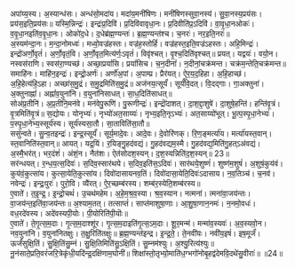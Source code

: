 

  
अपा॑य्य॒स्य। अ॒स्यान्ध॑सः। अन्ध॑सो॒मदा॑य। मदा॑य॒मनी॑षिणः। मनी॑षिणस्सुवा॒नस्य॑। सु॒वा॒नस्य॒प्रय॑सः। प्रय॑स॒इति॒प्रय॑सः॥ यस्मि॒न्निन्द्रः॑। इन्द्रः॑प्र॒दिवि॑। प्र॒दिवि॑वावृधा॒नः। प्र॒दिवीति॑प्र॒ऽदिवि॑। वा॒वृ॒धा॒नओकः॑। व॒वृ॒धा॒नइति॑व॒वृ॒धा॒नः। ओको॑द॒धे। द॒धेब्र॑ह्म॒ण्यन्तः॑। ब्र॒ह्म॒ण्यन्त॑श्च। च॒नरः॑। नर॒इति॒नरः॑॥  
अ॒स्यम॑न्दा॒नः। म॒न्दा॒नोमध्वः॑। मध्वो॒वज्र॑हस्तः। वज्र॑ह॒स्तोहिं॑। वज्र॑हस्त॒इति॒वज्र॑ऽहस्तः। अहि॒मिन्द्रः॑। इन्द्रो॑अर्णो॒वृतं॑। अ॒र्णो॒वृतं॒वि। अ॒र्णो॒वृत॒मित्य॑र्णः॒ऽवृतं॑। विवृ॑श्चत्। वृ॒श्च॒दिति॑वृश्चत्॥ प्रयत्। यद्वयः॑। वयो॒न। नस्वस॑राणि। स्वस॑रा॒ण्यच्छ॑। अच्छा॒प्रयां॑सि। प्रयां॑सिच। च॒न॒दीनां॑। न॒दीनां॒चक्र॑मन्त। चक्र॑म॒न्तेति॒चक्र॑मन्त॥  
समाहि॑नः। माहि॑न॒इन्द्रः॑। इन्द्रो॒अर्णः॑। अर्णो॑अ॒पां। अ॒पाम्प्र। प्रैर॑यत्। ऐ॒र॒य॒द॒हिहा। अ॒हि॒हाच्छ॑। अ॒हि॒हेत्य॑हि॒ऽहा। अच्छा॑स॒मु॒द्रं। स॒मु॒द्रमिति॑स॒मु॒द्रं॥ अज॑नय॒त्सूर्यं॑। सूर्यं॑वि॒दत्। वि॒दद्गाः। गा॒अक्तुना॑। अ॒क्तुनाह्नां॑। अह्नां॑व॒युना॑नि। व॒युना॑निसाधत्। सा॒ध॒दिति॑साधत्॥  
सोअ॑प्र॒तीनि॑। अ॒प्र॒तीनि॒मन॑वे। मन॑वेपु॒रूणि॑। पु॒रूणीन्द्रः॑। इन्द्रॊ॑दाशत्। दा॒श॒द्दा॒शुषे॑। दा॒शुषे॒हन्ति॑। हन्ति॑वृ॒त्रं। वृ॒त्रमिति॑वृ॒त्रं॥ स॒द्योयः। योनृभ्यः॑। नृभ्यो॑अत॒साय्यः॑। नृभ्य॒इति॒नृऽभ्यः॑। अत॒साय्यो॑भूत्। भू॒त्प॒स्पृ॒धा॒नेभ्यः॑। प॒स्पृ॒धा॒नेभ्य॒स्सूर्य॑स्य। सूर्य॑स्यसा॒तौ। सा॒ताविति॑सा॒तौ॥  
ससु॑न्वते। सु॒न्व॒तइन्द्रः॑। इन्द्र॒स्सूर्यं॑। सूर्य॒मादे॒वः। आदे॒वः। दे॒वोरि॑णक्। रि॒ण॒ङ्मर्त्या॑य। मर्त्या॑यस्त॒वान्। स्त॒वानिति॑स्त॒वान्॥ आयत्। यद्र॒यिं। र॒यिङ्गु॒हद॑वद्यं। गु॒हद॑वद्यम॒स्मै। गु॒हद॑वद्य॒मिति॑गु॒हत्ऽअ॑वद्यं। अ॒स्मै॒भर॑त्। भर॒दंशं॑। अंशं॒न। नैत॑शः। ऐत॑सोदश॒स्यन्। द॒श॒स्यन्निति॑द॒श॒स्यन्॥ 23॥  
सर॑न्धयत्। र॒न्ध॒य॒त्स॒दिवः॑। स॒दिव॒स्सार॑थये। स॒दिव॒इति॑स॒ऽदिवः॑। सार॑थये॒शुष्णं॑। शुष्ण॑म॒शुषं॑। अ॒शुषं॒कुय॑वं। कुय॑वं॒कुत्सा॑य। कुत्सा॒येति॒कुत्सा॑य। दिवो॑दासायनव॒तिं। दिवो॑दासा॒येति॒दिवः॑ऽदासाय। न॒व॒तिञ्च॑। च॒नव॑। नवेन्द्रः॑। इन्द्रः॒पुरः॑। पुरो॒वि। व्यै॑रत्। ऐ॒र॒च्छम्ब॑रस्य। शम्ब॑र॒स्येति॒शम्ब॑रस्य॥  
ए॒वाते॑। त॒इ॒न्द्र॒। इ॒न्द्रो॒चथं॑। उ॒चथ॑महेम। अ॒हे॒म॒श्र॒व॒स्या। श्र॒व॒स्यान। नत्मना॑। त्मना॑वा॒जय॑न्तः। वा॒जय॑न्त॒इति॑वा॒जय॑न्तः॥ अ॒श्याम॒तत्। तत्साप्तं॑। साप्त॑माशुषा॒णाः। आ॒शु॒षा॒णान॒नमः॑। न॒नमो॒वधः॑। वध॒रदे॑वस्य। अदे॑वस्यपी॒योः। पी॒योरिति॑पी॒यॊः॥  
ए॒वाते॑। ते॒गृ॒त्स॒म॒दाः। गृ॒त्स॒म॒दाश्शू॑र। गृ॒त्स॒म॒दाइति॑गृ॒त्स॒ऽम॒दाः। शू॒र॒मन्म॑। मन्मा॑व॒स्यवः॑। अ॒व॒स्यवो॒न। नव॒युना॑नि। व॒युना॑नितक्षुः। त॒क्षु॒रिति॑तक्षुः॥ ब्र॒ह्म॒ण्यन्त॑इन्द्र। इ॒न्द्र॒ते॒। ते॒नवी॑यः। नवी॑य॒इषं॑। इष॒मूर्जं॑। ऊर्जं॑सुक्षि॒तिं। सु॒क्षि॒तिंसु॒म्नं। सु॒क्षि॒तिमिति॑सु॒ऽक्षि॒तिं। सु॒म्नम॑श्युः। अ॒श्यु॒रित्य॑श्युः॥  
नू॒नंसाते॒प्रति॒वरं॑जरि॒त्रेकृ॑धी॒यदि॑न्द्र॒दक्षि॑णाम॒घोनी॑॥ शिक्षा॑स्तो॒तृभ्यो॒माति॑ध॒ग्भगो॑नोबृ॒हद्व॑देमवि॒दथे॑सु॒वीराः॑॥ ॥24॥  
